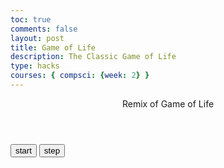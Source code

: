 ```yaml
---
toc: true
comments: false
layout: post
title: Game of Life
description: The Classic Game of Life
type: hacks
courses: { compsci: {week: 2} }
---
```


<style>
    #container {
    display: grid;
    }

    .cell {
    background-color: royalblue;
    border: 1px solid black;
    }
</style>

<div class="container">
    <header class="pb-3 mb-4 border-bottom border-primary text-dark">
        <span class="fs-4">Remix of Game of Life</span>
    </header>
    <!-- Buttons that link to functions in javascript -->
    <button onclick="start()" id="start-btn">start</button>
    <button onclick="step()">step</button>
    <!-- Container drawn by JavaScript -->
    <div id="container" class="container py-4">
    </div>
</div>

<script>

// Constants
let GRID_SIZE = 40;
let CELL_SIZE = "15px";
let container = document.getElementById("container");

// Add CSS to container to make it a grid
container.style["grid-template-columns"] = `repeat(${GRID_SIZE}, ${CELL_SIZE})`;
// Add squares to grid
for(let i=0; i<GRID_SIZE*GRID_SIZE; i++) {
    let di = document.createElement('div');
    di.style['width'] = CELL_SIZE;
    di.style['height'] = CELL_SIZE;
    di.onclick = clicked; // setting event listener to clicked function
    di.ondragstart = dragged;
    di.ondragover = dragged;
    di.className = 'cell';
    di.id = 'cell-'+i;
    container.appendChild(di)
}


const CELLS = Array(GRID_SIZE).fill().map(() => Array(GRID_SIZE).fill(0)); // create 2D array filled with '0'
const safeindex = (x, y) => !(x < 0 || x >= GRID_SIZE || y<0 || y >= GRID_SIZE); // Anonymous function to check bounds of index
// safeindex(0,0) = true
// safeindex(-1,-1) = false, because -1 falls out of bounds


function safeGet(x, y) {
    if(!safeindex(x,y)) return 0;
    if(CELLS[y][x] === 0) return 0; // blank square
    if(CELLS[y][x] === 1) return 1; // filled square
    if(CELLS[y][x] === 2) return 0; // previously blank square
    if(CELLS[y][x] === 3) return 1; // previously filled square
    console.error("AHH"); // should never get here
}

// helper function to set a square on the grid
function setCell(n, v) {
    let row = Math.floor(n/GRID_SIZE);
    let col = n%GRID_SIZE;
    CELLS[row][col] = v;
}

// Helper function to toggle a cell by it's index
function toggleCell(n) {
    let row = Math.floor(n/GRID_SIZE);
    let col = n%GRID_SIZE;
    CELLS[row][col] = CELLS[row][col] === 0 ? 1 : 0;
}


// Call this every interval, it will look through our CELLS array and reflect its data on the grid
function updateContainer() {
    CELLS.forEach((arr, r) => {
    arr.forEach((val, c) => {
        let n = r*GRID_SIZE + c;
        if(val === 1) {
        document.getElementById("cell-"+n).style['background-color'] = 'yellow';
        }else {
        document.getElementById("cell-"+n).style['background-color'] = 'royalblue'
        }
    });
    })
}


// will be called whenever a cell is clicked
function clicked() {
    const id = parseInt(this.id.substring(5), 10); // the id of a cell is "cell-XX" where XX is the index
    toggleCell(id); // if a cell is clicked we will toggle it
    updateContainer();
}

// Same thing as clicked except tied to drag event
function dragged() {
    const id = parseInt(this.id.substring(5), 10);
    setCell(id, 1);
    updateContainer()
}

// Randomly setting cells to 1 in the grid
function randomInit(n) {
    let max = GRID_SIZE*GRID_SIZE;
    for(let i=0; i<n; i++) {
    setCell(Math.floor(Math.random()*max), 1)
    }
    updateContainer();
}

// check how many alive neighbors a cell has
function getNeighbors(x,y) {
    const l = x-1;
    const r = x+1;
    const u = y-1;
    const d = y+1;

    return safeGet(l, y) +
            safeGet(r, y) +
            safeGet(x, u) +
            safeGet(x, d) +
            safeGet(l, u) +
            safeGet(r, u) +
            safeGet(l, d) +
            safeGet(r, d);
}

function step() {
    for(let y=0; y<GRID_SIZE; y++) {
        for(let x=0; x<GRID_SIZE; x++) { // for every square in the grid...

            const n = getNeighbors(x, y); // find how many alive neighbors it has
            const val = safeGet(x, y); // Get the value of the cell

            if(val === 0) { // if the cell is dead...
                if(n === 3) { // and it has three alive neighbors...
                    CELLS[y][x] = 2; // Make this cell come to life
                }
            } else { // If the cell is alive...
                if(n === 2 || n === 3) { // and it has ONLY 2 or ONLY 3 alive neighbors...
                    CELLS[y][x] = 3; // The cell gets to live another round
                }
            }

        }
    }

    // Run through every modified cell and convert it to either alive or dead
    for(let y=0; y<GRID_SIZE; y++) {
        for(let x=0; x<GRID_SIZE; x++) {
            CELLS[y][x] = Math.floor(CELLS[y][x]/2);
        }
    }

    updateContainer(); // call the update function to reflect changes in the
}


let paused = false;
const startbtn = document.getElementById("start-btn");

// used to toggle the animation
function togglePause() {
    paused = !paused;
    if(paused) {
    startbtn.innerHTML = "resume"
    } else {
    startbtn.innerHTML = "pause";
    }
}

// Used to start the animation
function start() {
    startbtn.innerHTML = "pause";
    startbtn.onclick = togglePause;

    // setInterval will call the function within it ever 100ms
    const interval = setInterval(function() {
    if(!paused) {
        step();
    }
    }, 100);
}

</script>
